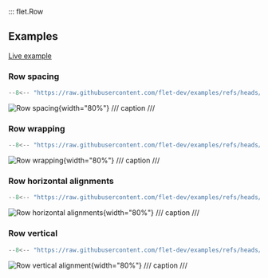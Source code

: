 ::: flet.Row

## Examples

[Live example](https://flet-controls-gallery.fly.dev/layout/row)

### Row spacing

```python
--8<-- "https://raw.githubusercontent.com/flet-dev/examples/refs/heads/v1-docs/python/controls/row/row-spacing.py"
```

![Row spacing](/img/docs/controls/row/row-spacing.gif){width="80%"}
/// caption
///


### Row wrapping

```python
--8<-- "https://raw.githubusercontent.com/flet-dev/examples/refs/heads/v1-docs/python/controls/row/row-wrap.py"
```

![Row wrapping](/img/docs/controls/row/row-wrap.gif){width="80%"}
/// caption
///


### Row horizontal alignments

```python
--8<-- "https://raw.githubusercontent.com/flet-dev/examples/refs/heads/v1-docs/python/controls/row/row-alignment.py"
```

![Row horizontal alignments](/img/docs/controls/row/row-alignment.png){width="80%"}
/// caption
///

### Row vertical

```python
--8<-- "https://raw.githubusercontent.com/flet-dev/examples/refs/heads/v1-docs/python/controls/row/row-vert-alignment.py"
```

![Row vertical alignment](/img/docs/controls/row/row-vertical-alignment.png){width="80%"}
/// caption
///
